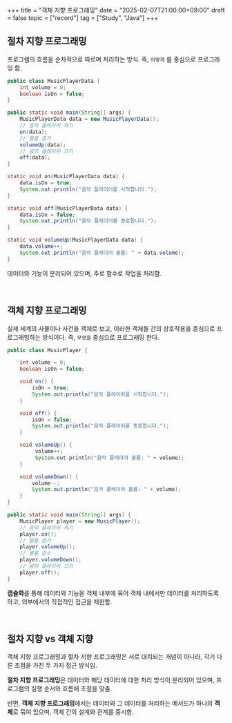 +++
title = "객체 지향 프로그래밍"
date = "2025-02-07T21:00:00+09:00"
draft = false
topic = ["record"]
tag = ["Study", "Java"]
+++

## 절차 지향 프로그래밍
프로그램의 흐름을 순차적으로 따르며 처리하는 방식. 즉, `어떻게` 를 중심으로 프로그래밍 함.

```java
public class MusicPlayerData {
    int volume = 0;
    boolean isOn = false;
}
```
```java
public static void main(String[] args) {
    MusicPlayerData data = new MusicPlayerData();
    // 음악 플레이어 켜기
    on(data);
    // 볼륨 증가
    volumeUp(data);
    // 음악 플레이어 끄기
    off(data);
}

static void on(MusicPlayerData data) {
    data.isOn = true;
    System.out.println("음악 플레이어를 시작합니다.");
}

static void off(MusicPlayerData data) {
    data.isOn = false;
    System.out.println("음악 플레이어를 종료합니다.");
}

static void volumeUp(MusicPlayerData data) {
    data.volume++;
    System.out.println("음악 플레이어 볼륨: " + data.volume);
}
```
데이터와 기능이 분리되어 있으며, 주로 함수로 작업을 처리함.

<br>

## 객체 지향 프로그래밍
실제 세계의 사물이나 사건을 객체로 보고, 이러한 객체들 간의 상호작용을 중심으로 프로그래밍하는 방식이다. 즉, `무엇을` 중심으로 프로그래밍 한다.

```java
public class MusicPlayer {

	int volume = 0;
	boolean isOn = false;

	void on() {
    	isOn = true;
    	System.out.println("음악 플레이어를 시작합니다.");
	}

	void off() {
    	isOn = false;
    	System.out.println("음악 플레이어를 종료합니다.");
	}

	void volumeUp() {
   		 volume++;
   		 System.out.println("음악 플레이어 볼륨: " + volume);
	}

	void volumeDown() {
    	volume--;
    	System.out.println("음악 플레이어 볼륨: " + volume);
	}
}    
```
```java
public static void main(String[] args) {
    MusicPlayer player = new MusicPlayer();
    // 음악 플레이어 켜기
    player.on();
    // 볼륨 증가
    player.volumeUp();
    // 볼륨 감소
    player.volumeDown();
    // 음악 플레이어 끄기
    player.off();
}
```
**캡슐화**를 통해 데이터와 기능을 객체 내부에 묶어 객체 내에서만 데이터를 처리하도록 하고, 외부에서의 직접적인 접근을 제한함.

<br>

## 절차 지향 vs 객체 지향
객체 지향 프로그래밍과 절차 지향 프로그래밍은 서로 대치되는 개념이 아니라, 각기 다른 초점을 가진 두 가지 접근 방식임.

**절차 지향 프로그래밍**은 데이터와 해당 데이터에 대한 처리 방식이 분리되어 있으며, 프로그램의 실행 순서와 흐름에 초점을 맞춤.

반면, **객체 지향 프로그래밍**에서는 데이터와 그 데이터를 처리하는 메서드가 하나의 **객체**로 묶여 있으며, 객체 간의 설계와 관계를 중시함.